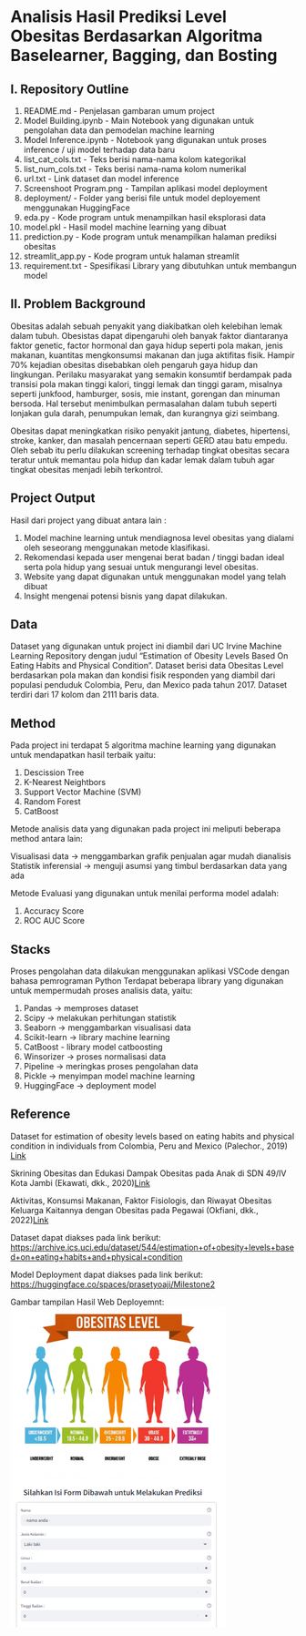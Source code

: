 # Analisis Hasil Prediksi Level Obesitas Berdasarkan Algoritma Baselearner, Bagging, dan Bosting

## I. Repository Outline
1. README.md - Penjelasan gambaran umum project
2. Model Building.ipynb - Main Notebook yang digunakan untuk pengolahan data dan pemodelan machine learning
3. Model Inference.ipynb - Notebook yang digunakan untuk proses inference / uji model terhadap data baru
4. list_cat_cols.txt - Teks berisi nama-nama kolom kategorikal
5. list_num_cols.txt - Teks berisi nama-nama kolom numerikal
6. url.txt - Link dataset dan model inference
7. Screenshoot Program.png - Tampilan aplikasi model deployment
8. deployment/ - Folder yang berisi file untuk model deployement menggunakan HuggingFace
9. eda.py - Kode program untuk menampilkan hasil eksplorasi data 
10. model.pkl - Hasil model machine learning yang dibuat
11. prediction.py - Kode program untuk menampilkan halaman prediksi obesitas
12. streamlit_app.py - Kode program untuk halaman streamlit
13. requirement.txt - Spesifikasi Library yang dibutuhkan untuk membangun model

## II.  Problem Background
Obesitas adalah sebuah penyakit yang diakibatkan oleh kelebihan lemak dalam tubuh. Obesistas dapat dipengaruhi oleh banyak faktor diantaranya faktor genetic, factor hormonal dan gaya hidup seperti pola makan, jenis makanan, kuantitas mengkonsumsi makanan dan juga aktifitas fisik. Hampir 70% kejadian obesitas disebabkan oleh pengaruh gaya hidup dan lingkungan. Perilaku masyarakat yang semakin konsumtif berdampak pada transisi pola makan tinggi kalori, tinggi lemak dan tinggi garam, misalnya seperti junkfood, hamburger, sosis, mie instant, gorengan dan minuman bersoda. Hal tersebut menimbulkan permasalahan dalam tubuh seperti lonjakan gula darah, penumpukan lemak, dan kurangnya gizi seimbang.

Obesitas dapat meningkatkan risiko penyakit jantung, diabetes, hipertensi, stroke, kanker, dan masalah pencernaan seperti GERD atau batu empedu. Oleh sebab itu perlu dilakukan screening terhadap tingkat obesitas secara teratur untuk memantau pola hidup dan kadar lemak dalam tubuh agar tingkat obesitas menjadi lebih terkontrol.

## Project Output
Hasil dari project yang dibuat antara lain :
1. Model machine learning untuk mendiagnosa level obesitas yang dialami oleh seseorang menggunakan metode klasifikasi. 
2. Rekomendasi kepada user mengenai berat badan / tinggi badan ideal serta pola hidup yang sesuai untuk mengurangi level obesitas. 
3. Website yang dapat digunakan untuk menggunakan model yang telah dibuat
4. Insight mengenai potensi bisnis yang dapat dilakukan.

## Data
Dataset yang digunakan untuk project ini diambil dari UC Irvine Machine Learning Repository dengan judul “Estimation of Obesity Levels Based On Eating Habits and Physical Condition”. 
Dataset berisi data Obesitas Level berdasarkan pola makan dan kondisi fisik responden yang diambil dari populasi penduduk Colombia, Peru, dan Mexico pada tahun 2017.
Dataset terdiri dari 17 kolom dan 2111 baris data.

## Method
Pada project ini terdapat 5 algoritma machine learning yang digunakan untuk mendapatkan hasil terbaik yaitu:
1. Descission Tree
2. K-Nearest Neightbors
3. Support Vector Machine (SVM)
4. Random Forest
5. CatBoost

Metode analisis data yang digunakan pada project ini meliputi beberapa method antara lain:

Visualisasi data -> menggambarkan grafik penjualan agar mudah dianalisis
Statistik inferensial -> menguji asumsi yang timbul berdasarkan data yang ada

Metode Evaluasi yang digunakan untuk menilai performa model adalah:
1. Accuracy Score
2. ROC AUC Score

## Stacks
Proses pengolahan data dilakukan menggunakan aplikasi VSCode dengan bahasa pemrograman Python Terdapat beberapa library yang digunakan untuk mempermudah proses analisis data, yaitu:
1. Pandas -> memproses dataset
2. Scipy -> melakukan perhitungan statistik
3. Seaborn -> menggambarkan visualisasi data
4. Scikit-learn -> library machine learning
5. CatBoost - library model catboosting
6. Winsorizer -> proses normalisasi data
7. Pipeline -> meringkas proses pengolahan data
8. Pickle -> menyimpan model machine learning
9. HuggingFace -> deployment model 

## Reference

Dataset for estimation of obesity levels based on eating habits and physical condition in individuals from Colombia, Peru and Mexico (Palechor., 2019) [Link](https://www.sciencedirect.com/science/article/pii/S2352340919306985)

Skrining Obesitas dan Edukasi Dampak Obesitas pada Anak di SDN 49/IV Kota Jambi (Ekawati, dkk., 2020)[Link](https://garuda.kemdikbud.go.id/documents/detail/1944834) 

Aktivitas, Konsumsi Makanan, Faktor Fisiologis, dan Riwayat Obesitas Keluarga Kaitannya dengan Obesitas pada Pegawai (Okfiani, dkk., 2022)[Link](https://e-journal.unair.ac.id/AMNT/article/view/20060/22213) 

Dataset dapat diakses pada link berikut:
https://archive.ics.uci.edu/dataset/544/estimation+of+obesity+levels+based+on+eating+habits+and+physical+condition 

Model Deployment dapat diakses pada link berikut:
https://huggingface.co/spaces/prasetyoaji/Milestone2

Gambar tampilan Hasil Web Deployemnt:
![Tampilan Program](./Screnshoot%20Program.PNG)
